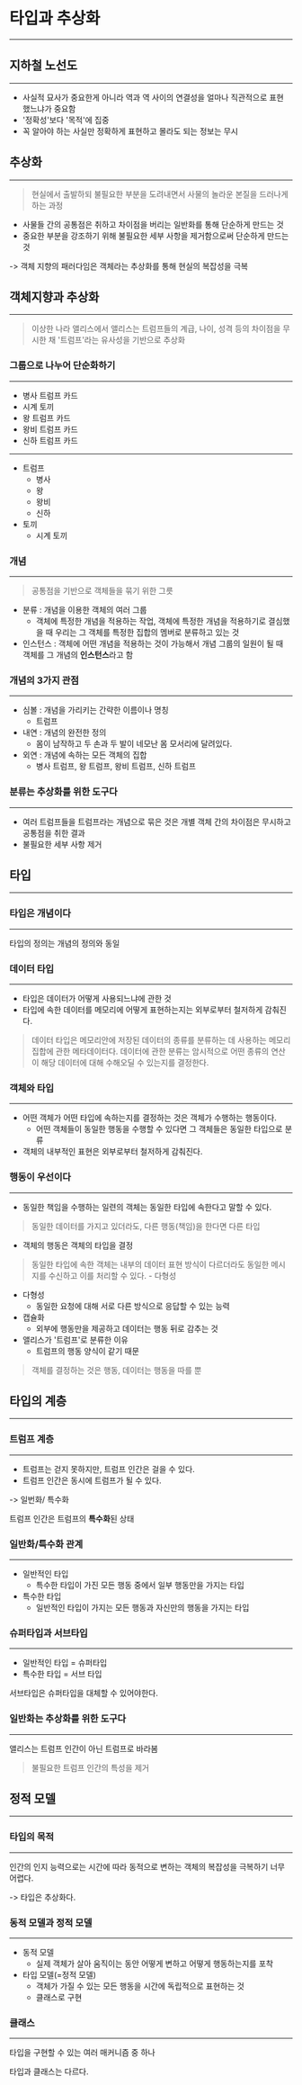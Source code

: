 # 타입과 추상화
---

## 지하철 노선도
---

- 사실적 묘사가 중요한게 아니라 역과 역 사이의 연결성을 얼마나 직관적으로 표현 했느냐가 중요함
- '정확성'보다 '목적'에 집중
- 꼭 알아야 하는 사실만 정확하게 표현하고 몰라도 되는 정보는 무시

## 추상화
---

> 현실에서 출발하되 불필요한 부분을 도려내면서 사물의 놀라운 본질을 드러나게 하는 과정

- 사물들 간의 공통점은 취하고 차이점을 버리는 일반화를 통해 단순하게 만드는 것
- 중요한 부분을 강조하기 위해 불필요한 세부 사항을 제거함으로써 단순하게 만드는 것

-> 객체 지향의 패러다임은 객체라는 추상화를 통해 현실의 복잡성을 극복

## 객체지향과 추상화
---

> 이상한 나라 앨리스에서 앨리스는 트럼프들의 계급, 나이, 성격 등의 차이점을 무시한 채 '트럼프'라는 유사성을 기반으로 추상화

### 그룹으로 나누어 단순화하기
---

- 병사 트럼프 카드
- 시계 토끼
- 왕 트럼프 카드
- 왕비 트럼프 카드
- 신하 트럼프 카드

---

- 트럼프
    - 병사
    - 왕
    - 왕비
    - 신하
- 토끼
    - 시계 토끼

### 개념
---

> 공통점을 기반으로 객체들을 묶기 위한 그릇

- 분류 : 개념을 이용한 객체의 여러 그룹
    - 객체에 특정한 개념을 적용하는 작업, 객체에 특정한 개념을 적용하기로 결심했을 때 우리는 그 객체를 특정한 집합의 멤버로 분류하고 있는 것
- 인스턴스 : 객체에 어떤 개념을 적용하는 것이 가능해서 개념 그룹의 일원이 될 때 객체를 그 개념의 **인스턴스**라고 함

### 개념의 3가지 관점
---

- 심볼 : 개념을 가리키는 간략한 이름이나 명칭
    - 트럼프
- 내연 : 개념의 완전한 정의
    - 몸이 남작하고 두 손과 두 발이 네모난 몸 모서리에 달려있다.
- 외연 : 개념에 속하는 모든 객체의 집합
    - 병사 트럼프, 왕 트럼프, 왕비 트럼프, 신하 트럼프

### 분류는 추상화를 위한 도구다
---

- 여러 트럼프들을 트럼프라는 개념으로 묶은 것은 개별 객체 간의 차이점은 무시하고 공통점을 취한 결과
- 불필요한 세부 사항 제거

## 타입
---

### 타입은 개념이다
---

타입의 정의는 개념의 정의와 동일

### 데이터 타입
---

- 타입은 데이터가 어떻게 사용되느냐에 관한 것
- 타입에 속한 데이터를 메모리에 어떻게 표현하는지는 외부로부터 철저하게 감춰진다.

> 데이터 타입은 메모리안에 저장된 데이터의 종류를 분류하는 데 사용하는 메모리 집합에 관한 메타데이터다. 데이터에 관한 분류는 암시적으로 어떤 종류의 연산이 해당 데이터에 대해 수해오딜 수 있는지를 결정한다.

### 객체와 타입
---

- 어떤 객체가 어떤 타입에 속하는지를 결정하는 것은 객체가 수행하는 행동이다.
    - 어떤 객체들이 동일한 행동을 수행할 수 있다면 그 객체들은 동일한 타입으로 분류
- 객체의 내부적인 표현은 외부로부터 철저하게 감춰진다.

### 행동이 우선이다
---

- 동일한 책임을 수행하는 일련의 객체는 동일한 타입에 속한다고 말할 수 있다.

> 동일한 데이터를 가지고 있더라도, 다른 행동(책임)을 한다면 다른 타입

- 객체의 행동은 객체의 타입을 결정

> 동일한 타입에 속한 객체는 내부의 데이터 표현 방식이 다르더라도 동일한 메시지를 수신하고 이를 처리할 수 있다. - 다형성

- 다형성
    - 동일한 요청에 대해 서로 다른 방식으로 응답할 수 있는 능력
- 캡슐화
    - 외부에 행동만을 제공하고 데이터는 행동 뒤로 감추는 것
- 앨리스가 '트럼프'로 분류한 이유
    - 트럼프의 행동 양식이 같기 때문

> 객체를 결정하는 것은 행동, 데이터는 행동을 따를 뿐

## 타입의 계층
---

### 트럼프 계층
---

- 트럼프는 걷지 못하지만, 트럼프 인간은 걸을 수 있다.
- 트럼프 인간은 동시에 트럼프가 될 수 있다.

-> 일번화/ 특수화

트럼프 인간은 트럼프의 **특수화**된 상태

### 일반화/특수화 관계
---

- 일반적인 타입
    - 특수한 타입이 가진 모든 행동 중에서 일부 행동만을 가지는 타입
- 특수한 타입
    - 일반적인 타입이 가지는 모든 행동과 자신만의 행동을 가지는 타입

### 슈퍼타입과 서브타입
---

- 일반적인 타입 = 슈퍼타입
- 특수한 타입 = 서브 타입

서브타입은 슈퍼타입을 대체할 수 있어야한다.

### 일반화는 추상화를 위한 도구다
---

앨리스는 트럼프 인간이 아닌 트럼프로 바라봄

> 불필요한 트럼프 인간의 특성을 제거

## 정적 모델
---

### 타입의 목적
---

인간의 인지 능력으로는 시간에 따라 동적으로 변하는 객체의 복잡성을 극복하기 너무 어렵다.

-> 타입은 추상화다.

### 동적 모델과 정적 모델
---

- 동적 모델
    - 실제 객체가 살아 움직이는 동안 어떻게 변하고 어떻게 행동하는지를 포착
- 타입 모델(=정적 모델)
    - 객체가 가질 수 있는 모든 행동을 시간에 독립적으로 표현하는 것
    - 클래스로 구현

### 클래스
---

타입을 구현할 수 있는 여러 매커니즘 중 하나

타입과 클래스는 다르다.
